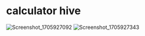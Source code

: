 # calculator hive
![Screenshot_1705927092](https://github.com/SufiyanRazaq/calculatorhive/assets/119070430/971137d1-71d0-40fb-b26a-38538ad1e2b3)
![Screenshot_1705927343](https://github.com/SufiyanRazaq/calculatorhive/assets/119070430/1860a8fd-ce67-429d-9412-c9d79e50b52e)
